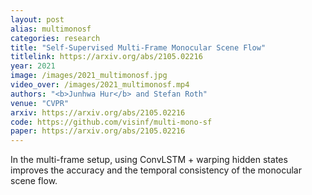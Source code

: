 ```yaml
---
layout: post
alias: multimonosf
categories: research
title: "Self-Supervised Multi-Frame Monocular Scene Flow"
titlelink: https://arxiv.org/abs/2105.02216
year: 2021
image: /images/2021_multimonosf.jpg
video_over: /images/2021_multimonosf.mp4
authors: "<b>Junhwa Hur</b> and Stefan Roth"
venue: "CVPR"
arxiv: https://arxiv.org/abs/2105.02216
code: https://github.com/visinf/multi-mono-sf
paper: https://arxiv.org/abs/2105.02216
---
```


In the multi-frame setup, using ConvLSTM + warping hidden states improves the accuracy and the temporal consistency of the monocular scene flow.